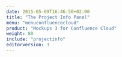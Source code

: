 ```yaml
---
date: 2015-05-09T16:46:50+02:00
title: "The Project Info Panel"
menu: "menuconfluencecloud"
product: "Mockups 3 for Confluence Cloud"
weight: 80
include: "projectinfo"
editorversion: 3
---
```

